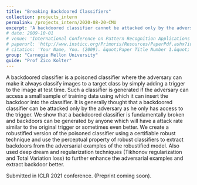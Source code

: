 ```yaml
---
title: "Breaking Backdoored Classifiers"
collection: projects_intern
permalink: /projects_intern/2020-08-20-CMU
excerpt: 'A backdoored classifier cannot be attacked only by the adversary but can be broken by fundamentally anybody. Showed how robustified model of a poisoned classifier reveals its backdoors.'
# date: 2009-10-01
# venue: 'International Conference on Pattern Recognition Applications and Methods 2019, Prague, Czech Republic'
# paperurl: 'http://www.insticc.org/Primoris/Resources/PaperPdf.ashx?idPaper=73925'
# citation: 'Your Name, You. (2009). &quot;Paper Title Number 1.&quot; <i>Journal 1</i>. 1(1).'
group: "Carnegie Mellon University"
guide: "Prof Zico Kolter"
---
```

<!-- This paper is about the number 1. The number 2 is left for future work. -->

<!-- [Download paper here](http://www.insticc.org/Primoris/Resources/PaperPdf.ashx?idPaper=73925) -->

<!-- Recommended citation: Your Name, You. (2009). "Paper Title Number 1." <i>Journal 1</i>. 1(1). -->

A backdoored classifier is a poisoned classifier where the adversary can make it always classify images to a target class by simply adding a trigger to the image at test time. Such a classifier is generated if the adversary can access a small sample of training data using which it can insert the backdoor into the classifier. It is generally thought that a backdoored classifier can be attacked only by the adversary as he only has access to the trigger. We show that a backdoored classifier is fundamentally broken and backdoors can be generated by anyone which will have a attack rate similar to the original trigger or sometimes even better. We create a robustified version of the poisoned classifier using a certifiable robust technique and use the perceptual property of robust classifiers to extract backdoors from the adversarial examples of the robustified model. Also used deep dream and regularization techniques (Tikhonov regularization and Total Variation loss) to further enhance the adversarial examples and extract backdoor better.

Submitted in ICLR 2021 conference. (Preprint coming soon).